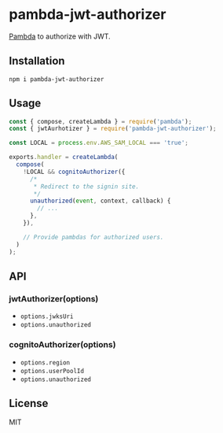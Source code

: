 # pambda-jwt-authorizer

[Pambda](https://github.com/pambda/pambda) to authorize with JWT.

## Installation

```
npm i pambda-jwt-authorizer
```

## Usage

``` javascript
const { compose, createLambda } = require('pambda');
const { jwtAurhotizer } = require('pambda-jwt-authorizer');

const LOCAL = process.env.AWS_SAM_LOCAL === 'true';

exports.handler = createLambda(
  compose(
    !LOCAL && cognitoAuthorizer({
      /*
       * Redirect to the signin site.
       */
      unauthorized(event, context, callback) {
        // ...
      },
    }),

    // Provide pambdas for authorized users.
  )
);
```

## API

### jwtAuthorizer(options)

- `options.jwksUri`
- `options.unauthorized`

### cognitoAuthorizer(options)

- `options.region`
- `options.userPoolId`
- `options.unauthorized`

## License

MIT
